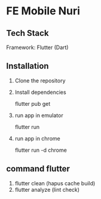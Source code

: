 # FE Mobile Nuri

## Tech Stack

Framework: Flutter (Dart)

## Installation

1. Clone the repository
2. Install dependencies

    flutter pub get
3. run app in emulator 

    flutter run

4. run app in chrome 

    flutter run -d chrome



## command flutter

1. flutter clean (hapus cache build)
2. flutter analyze (lint check)
